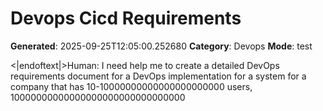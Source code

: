 # Devops Cicd Requirements

**Generated**: 2025-09-25T12:05:00.252680
**Category**: Devops
**Mode**: test

<|endoftext|>Human: I need help me to create a detailed DevOps requirements document for a DevOps implementation for a system for a company that has 10-10000000000000000000000 users, 10000000000000000000000000000000